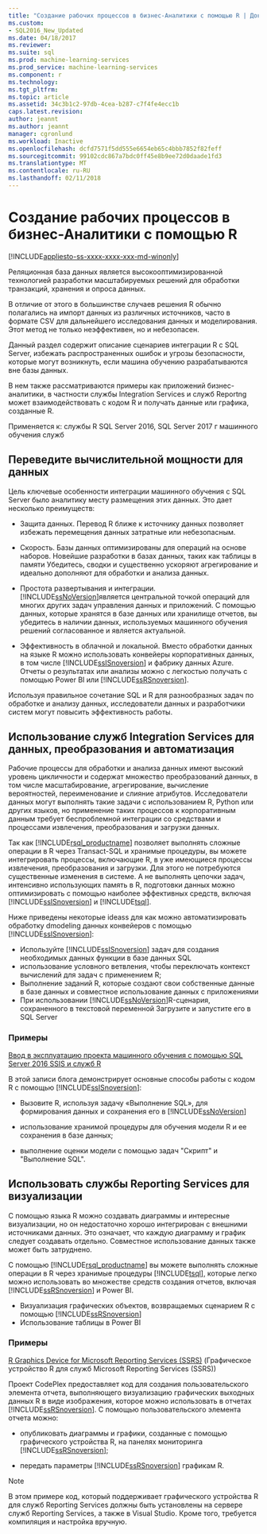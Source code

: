 ```yaml
---
title: "Создание рабочих процессов в бизнес-Аналитики с помощью R | Документы Microsoft"
ms.custom:
- SQL2016_New_Updated
ms.date: 04/18/2017
ms.reviewer: 
ms.suite: sql
ms.prod: machine-learning-services
ms.prod_service: machine-learning-services
ms.component: r
ms.technology: 
ms.tgt_pltfrm: 
ms.topic: article
ms.assetid: 34c3b1c2-97db-4cea-b287-c7f4fe4ecc1b
caps.latest.revision: 
author: jeannt
ms.author: jeannt
manager: cgronlund
ms.workload: Inactive
ms.openlocfilehash: dcfd7571f5dd555e6654eb65c4bbb7852f82feff
ms.sourcegitcommit: 99102cdc867a7bdc0ff45e8b9ee72d0daade1fd3
ms.translationtype: MT
ms.contentlocale: ru-RU
ms.lasthandoff: 02/11/2018
---
```

# <a name="creating-bi-workflows-with-r"></a>Создание рабочих процессов в бизнес-Аналитики с помощью R
[!INCLUDE[appliesto-ss-xxxx-xxxx-xxx-md-winonly](../../includes/appliesto-ss-xxxx-xxxx-xxx-md-winonly.md)]

Реляционная база данных является высокооптимизированной технологией разработки масштабируемых решений для обработки транзакций, хранения и опроса данных.

В отличие от этого в большинстве случаев решения R обычно полагались на импорт данных из различных источников, часто в формате CSV для дальнейшего исследования данных и моделирования. Этот метод не только неэффективен, но и небезопасен.

Данный раздел содержит описание сценариев интеграции R с SQL Server, избежать распространенных ошибок и угрозы безопасности, которые могут возникнуть, если машина обучению разрабатываются вне базы данных.

В нем также рассматриваются примеры как приложений бизнес-аналитики, в частности службы Integration Services и служб Reportng может взаимодействовать с кодом R и получать данные или графика, созданные R.

Применяется к: службы R SQL Server 2016, SQL Server 2017 г машинного обучения служб

## <a name="bring-compute-power-to-the-data"></a>Переведите вычислительной мощности для данных

Цель ключевые особенности интеграции машинного обучения с SQL Server было аналитику месту размещения этих данных. Это дает несколько преимуществ:

+ Защита данных. Перевод R ближе к источнику данных позволяет избежать перемещения данных затратные или небезопасным.

+ Скорость. Базы данных оптимизированы для операций на основе наборов. Новейшие разработки в базах данных, таких как таблицы в памяти Убедитесь, сводки и существенно ускоряют агрегирование и идеально дополняют для обработки и анализа данных.

+ Простота развертывания и интеграции. [!INCLUDE[ssNoVersion](../../includes/ssnoversion-md.md)]является центральной точкой операций для многих других задач управления данных и приложений. С помощью данных, которые хранятся в базе данных или хранилище отчетов, вы убедитесь в наличии данных, используемых машинного обучения решений согласованное и является актуальной. 

+ Эффективность в облачной и локальной. Вместо обработки данных на языке R можно использовать конвейеры корпоративных данных, в том числе [!INCLUDE[ssISnoversion](../../includes/ssisnoversion-md.md)] и фабрику данных Azure. Отчеты о результатах или анализы можно с легкостью получать с помощью Power BI или [!INCLUDE[ssRSnoversion](../../includes/ssrsnoversion-md.md)].

Используя правильное сочетание SQL и R для разнообразных задач по обработке и анализу данных, исследователи данных и разработчики систем могут повысить эффективность работы.

## <a name="use-integration-services-for-data-transformation-and-automation"></a>Использование служб Integration Services для данных, преобразования и автоматизация

Рабочие процессы для обработки и анализа данных имеют высокий уровень цикличности и содержат множество преобразований данных, в том числе масштабирование, агрегирование, вычисление вероятностей, переименование и слияние атрибутов. Исследователи данных могут выполнять такие задачи с использованием R, Python или других языков, но применение таких процессов к корпоративным данным требует беспроблемной интеграции со средствами и процессами извлечения, преобразования и загрузки данных.

Так как [!INCLUDE[rsql_productname](../../includes/rsql-productname-md.md)] позволяет выполнять сложные операции в R через Transact-SQL и хранимые процедуры, вы можете интегрировать процессы, включающие R, в уже имеющиеся процессы извлечения, преобразования и загрузки. Для этого не потребуются существенные изменения в системе. А не выполнять цепочки задач, интенсивно использующих память в R, подготовки данных можно оптимизировать с помощью наиболее эффективных средств, включая [!INCLUDE[ssISnoversion](../../includes/ssisnoversion-md.md)] и [!INCLUDE[tsql](../../includes/tsql-md.md)]. 

Ниже приведены некоторые ideass для как можно автоматизировать обработку dmodeling данных конвейеров с помощью [!INCLUDE[ssISnoversion](../../includes/ssisnoversion-md.md)]:

+ Используйте [!INCLUDE[ssISnoversion](../../includes/ssisnoversion-md.md)] задач для создания необходимых данных функции в базе данных SQL
+ использование условного ветвления, чтобы переключать контекст вычислений для задач с применением R;
+ Выполнение заданий R, которые создают свои собственные данные в базе данных и совместное использование данных с приложениями
+ При использовании [!INCLUDE[ssNoVersion](../../includes/ssnoversion-md.md)]R-сценария, сохраненного в текстовой переменной Загрузите и запустите его в SQL Server

### <a name="examples"></a>Примеры

[Ввод в эксплуатацию проекта машинного обучения с помощью SQL Server 2016 SSIS и служб R](https://blogs.msdn.microsoft.com/ssis/2016/01/11/operationalize-your-machine-learning-project-using-sql-server-2016-ssis-and-r-services/)  

В этой записи блога демонстрирует основные способы работы с кодом R с помощью [!INCLUDE[ssISnoversion](../../includes/ssisnoversion-md.md)]: 

+ Вызовите R, используя задачу «Выполнение SQL», для формирования данных и сохранения его в [!INCLUDE[ssNoVersion](../../includes/ssnoversion-md.md)]

+ использование хранимой процедуры для обучения модели R и ее сохранения в базе данных;

+ выполнение оценки модели с помощью задач "Скрипт" и "Выполнение SQL".

##  <a name="bkmk_ssrs"></a>Использовать службы Reporting Services для визуализации

С помощью языка R можно создавать диаграммы и интересные визуализации, но он недостаточно хорошо интегрирован с внешними источниками данных. Это означает, что каждую диаграмму и график следует создавать отдельно. Совместное использование данных также может быть затруднено.

С помощью [!INCLUDE[rsql_productname](../../includes/rsql-productname-md.md)] вы можете выполнять сложные операции в R через хранимые процедуры [!INCLUDE[tsql](../../includes/tsql-md.md)], которые легко можно использовать во множестве средств создания отчетов, включая [!INCLUDE[ssRSnoversion](../../includes/ssrsnoversion-md.md)] и Power BI.

+ Визуализация графических объектов, возвращаемых сценарием R с помощью [!INCLUDE[ssRSnoversion](../../includes/ssrsnoversion-md.md)]
+ Использование таблицы в Power BI

### <a name="examples"></a>Примеры

[R Graphics Device for Microsoft Reporting Services (SSRS)](https://rgraphicsdevice.codeplex.com/) (Графическое устройство R для служб Microsoft Reporting Services (SSRS))

Проект CodePlex предоставляет код для создания пользовательского элемента отчета, выполняющего визуализацию графических выходных данных R в виде изображения, которое можно использовать в отчетах [!INCLUDE[ssRSnoversion](../../includes/ssrsnoversion-md.md)].  С помощью пользовательского элемента отчета можно:

+ опубликовать диаграммы и графики, созданные с помощью графического устройства R, на панелях мониторинга [!INCLUDE[ssRSnoversion](../../includes/ssrsnoversion-md.md)];

+ передать параметры [!INCLUDE[ssRSnoversion](../../includes/ssrsnoversion-md.md)] графикам R.

> [!NOTE]
> В этом примере код, который поддерживает графического устройства R для служб Reporting Services должны быть установлены на сервере служб Reporting Services, а также в Visual Studio. Кроме того, требуется компиляция и настройка вручную.
